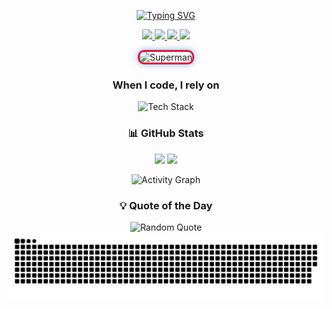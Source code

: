<div align="center">
  
  [![Typing SVG](https://readme-typing-svg.demolab.com?font=Fira+Code&weight=600&size=26&duration=3000&pause=1000&color=38F7D6&width=550&lines=Welcome+Hero!+👋;I'm+Tripal+Bayalkoti;Full-Stack+Developer;From+DHI,+Nepal)](https://git.io/typing-svg)
 
  <p>
    <a href="https://linkedin.com/in/tripal-bayalkoti-52b582338/">
      <img src="https://img.shields.io/badge/-LinkedIn-0077B5?style=for-the-badge&logo=linkedin&logoColor=white">
    </a>
    <a href="https://Instagram.com/tripal_ezyy69">
      <img src="https://img.shields.io/badge/-Instagram-1DA1F2?style=for-the-badge&logo=twitter&logoColor=white">
    </a>
    <a href="mailto:Syncrobyte7@gmail.com">
      <img src="https://img.shields.io/badge/-Email-D14836?style=for-the-badge&logo=gmail&logoColor=white">
    </a>
    <a href="https://syncropal.github.io/Tripalstack/">
      <img src="https://img.shields.io/badge/-Portfolio-FF7139?style=for-the-badge&logo=vercel&logoColor=white">
    </a>
  </p>

  <img src="https://encrypted-tbn0.gstatic.com/images?q=tbn:ANd9GcTFbslvLHavdzSpNZaRrAP4K-zr3sf90ONmgA&s" width="200" alt="Superman" style="border: 3px solid #DC143C; border-radius: 10px; box-shadow: 0 0 10px rgba(0, 91, 187, 0.5);">

  <h3>When I code, I rely on</h3>
  <img src="https://skillicons.dev/icons?i=js,react,nodejs,py,java,aws,figma,tailwind&perline=6" alt="Tech Stack" />

  <h3>📊 GitHub Stats</h3>
  <img height="165em" src="https://github-readme-stats.vercel.app/api?username=syncropal&show_icons=true&theme=radical&count_private=true&include_all_commits=true" />
  <img height="165em" src="https://github-readme-stats.vercel.app/api/top-langs/?username=syncropal&layout=compact&theme=radical&langs_count=8" />

  ![Activity Graph](https://github-readme-activity-graph.vercel.app/graph?username=syncropal&theme=react-dark&hide_border=true) <br>
  
  <h3>💡 Quote of the Day</h3>
  <img src="https://quotes-github-readme.vercel.app/api?type=horizontal&theme=radical" alt="Random Quote">
  
  <br clear="both">
  <img src="https://raw.githubusercontent.com/frgnc-subash/frgnc-subash/output/snake.svg" alt="Snake animation eating my contributions" />
